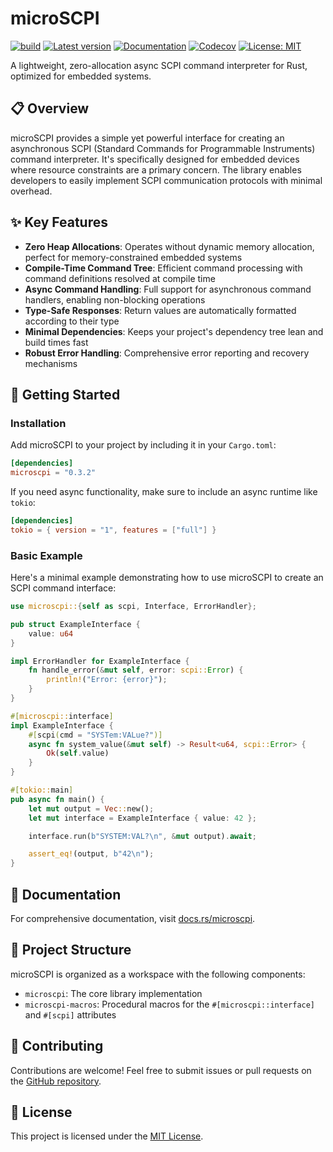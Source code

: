 # microSCPI

[![build](https://github.com/7h0ma5/microscpi/workflows/build/badge.svg)](https://github.com/7h0ma5/microscpi/actions)
[![Latest version](https://img.shields.io/crates/v/microscpi.svg)](https://crates.io/crates/microscpi)
[![Documentation](https://img.shields.io/docsrs/microscpi)](https://docs.rs/microscpi)
[![Codecov](https://img.shields.io/codecov/c/github/7h0ma5/microscpi)](https://codecov.io/github/7h0ma5/microscpi)
[![License: MIT](https://img.shields.io/badge/License-MIT-blue.svg)](LICENSE)

A lightweight, zero-allocation async SCPI command interpreter for Rust, optimized for embedded systems.

## 📋 Overview

microSCPI provides a simple yet powerful interface for creating an asynchronous SCPI (Standard Commands for Programmable Instruments) command interpreter. It's specifically designed for embedded devices where resource constraints are a primary concern. The library enables developers to easily implement SCPI communication protocols with minimal overhead.

## ✨ Key Features

- **Zero Heap Allocations**: Operates without dynamic memory allocation, perfect for memory-constrained embedded systems
- **Compile-Time Command Tree**: Efficient command processing with command definitions resolved at compile time
- **Async Command Handling**: Full support for asynchronous command handlers, enabling non-blocking operations
- **Type-Safe Responses**: Return values are automatically formatted according to their type
- **Minimal Dependencies**: Keeps your project's dependency tree lean and build times fast
- **Robust Error Handling**: Comprehensive error reporting and recovery mechanisms

## 🚀 Getting Started

### Installation

Add microSCPI to your project by including it in your `Cargo.toml`:

```toml
[dependencies]
microscpi = "0.3.2"
```

If you need async functionality, make sure to include an async runtime like `tokio`:

```toml
[dependencies]
tokio = { version = "1", features = ["full"] }
```

### Basic Example

Here's a minimal example demonstrating how to use microSCPI to create an SCPI command interface:

```rust
use microscpi::{self as scpi, Interface, ErrorHandler};

pub struct ExampleInterface {
    value: u64
}

impl ErrorHandler for ExampleInterface {
    fn handle_error(&mut self, error: scpi::Error) {
        println!("Error: {error}");
    }
}

#[microscpi::interface]
impl ExampleInterface {
    #[scpi(cmd = "SYSTem:VALue?")]
    async fn system_value(&mut self) -> Result<u64, scpi::Error> {
        Ok(self.value)
    }
}

#[tokio::main]
pub async fn main() {
    let mut output = Vec::new();
    let mut interface = ExampleInterface { value: 42 };

    interface.run(b"SYSTEM:VAL?\n", &mut output).await;

    assert_eq!(output, b"42\n");
}
```

## 📖 Documentation

For comprehensive documentation, visit [docs.rs/microscpi](https://docs.rs/microscpi).

## 🔧 Project Structure

microSCPI is organized as a workspace with the following components:

- `microscpi`: The core library implementation
- `microscpi-macros`: Procedural macros for the `#[microscpi::interface]` and `#[scpi]` attributes

## 👥 Contributing

Contributions are welcome! Feel free to submit issues or pull requests on the [GitHub repository](https://github.com/7h0ma5/microscpi).

## 📄 License

This project is licensed under the [MIT License](LICENSE).